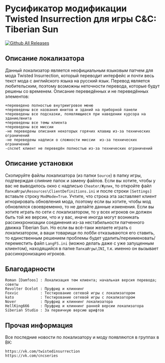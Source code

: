 # Русификатор модификации Twisted Insurrection для игры C&C: Tiberian Sun
[![Github All Releases](https://img.shields.io/github/downloads/MahBoiTranslator/TwistedInsurrectionRu/total.svg)](https://github.com/MahBoiTranslator/TwistedInsurrectionRu/releases)

## Описание локализатора
Данный локализатор является неофициальным языковым патчем для мода Twisted Insurrection, который переводит интерфейс и почти весь текст мода с английского языка на русский язык. Перевод является любительским, поэтому возможны неточности перевода, которые будут решены со временем.
Описание переведённых и не переведённых элементов:

	+переведено полностью внутриигровое меню
	+переведены все названия юнитов и зданий на приборной панели
	+переведены все подсказки, появляющиеся при наведении курсора на здание/юнита
	+переведены все темы клиента
	+переведены все миссии
	-не переведены описания некоторых горячих клавиш из-за технических ограничений
	-не переведены надписи о сложности миссии  из-за технических ограничений
	-cncnet клиент не переведён полностью из-за технических ограничений

## Описание установки
Скопируйте файлы локализатора (из папки `Source`) в папку игры, подтверждая слияние папок и замену файлов. Если вы хотите, чтобы у вас не выводилось окно с надписью `Cheater/Жулик`, то откройте файл `ПапкаИгры\Resources\ClientDefinitions.ini` и после строки `[Settings]` вставьте строку `ModMode=True`. Учтите, что строка эта заставляет клиент игнорировать обновления мода, поэтому если вы хотите, чтобы мод обновлялся своевременно, то не делайте данные изменения. Если вы хотите играть по сети с локализатором, то у всех игроков он должен быть той же версии, что и у вас, иначе иногда могут возникать рассинхронизации соединения из-за нестабильности патченного движка Tiberian Sun. Но если вы всё-таки желаете играть с локализатором, а ваши товарищи по лобби отказываются его ставить, то единственным решением проблемы будет удалить/переименовать/переместить файл `LangFS.ini` (можно делать даже с уже запущенным клиентом), находящийся в папке `ПапкаИгры\INI`, т.к. именно он вызывает рассинхронизацию игроков.

## Благодарности

	Roman [Damfoos] : Локализация тем клиента; начальная версия перевода; советы
	Revolter Ocelot : Пруфрид и клиннинг
	Foxvic          : Тестирование сетевой игры с локализатором
	kato            : Тестирование сетевой игры с локализатором
	Nover           : Пруфрид и клиннинг локализатора
	HellKing666     : Пруфрид и клиннинг ранней версии локализатора
	Siberian Studio : За первичную версию шрифтов


## Прочая информация
Все последние новости по локализатору и моду появляются в группах в ВК:

	https://vk.com/twistedinsurrection
	https://vk.com/cncseries
